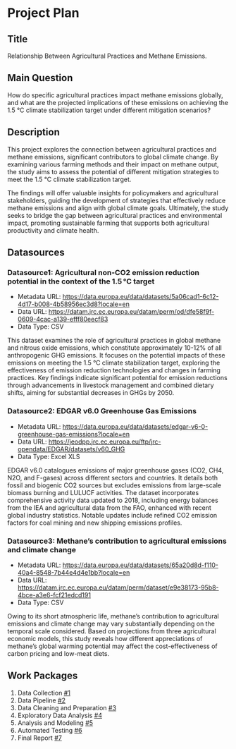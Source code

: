 # Project Plan

## Title
Relationship Between Agricultural Practices and Methane Emissions.

## Main Question

How do specific agricultural practices impact methane emissions globally, and what are the projected implications of these emissions on achieving the 1.5 °C climate stabilization target under different mitigation scenarios?

## Description

This project explores the connection between agricultural practices and methane emissions, significant contributors to global climate change. By examining various farming methods and their impact on methane output, the study aims to assess the potential of different mitigation strategies to meet the 1.5 °C climate stabilization target.

The findings will offer valuable insights for policymakers and agricultural stakeholders, guiding the development of strategies that effectively reduce methane emissions and align with global climate goals. Ultimately, the study seeks to bridge the gap between agricultural practices and environmental impact, promoting sustainable farming that supports both agricultural productivity and climate health.

## Datasources

<!-- Describe each datasources you plan to use in a section. Use the prefic "DatasourceX" where X is the id of the datasource. -->

### Datasource1: Agricultural non-CO2 emission reduction potential in the context of the 1.5 °C target
* Metadata URL: https://data.europa.eu/data/datasets/5a06cad1-6c12-4d17-b008-4b58956ec3d8?locale=en
* Data URL: https://datam.jrc.ec.europa.eu/datam/perm/od/dfe58f9f-0609-4cac-a139-efff80eecf83
* Data Type: CSV

This dataset examines the role of agricultural practices in global methane and nitrous oxide emissions, which constitute approximately 10-12% of all anthropogenic GHG emissions. It focuses on the potential impacts of these emissions on meeting the 1.5 °C climate stabilization target, exploring the effectiveness of emission reduction technologies and changes in farming practices. Key findings indicate significant potential for emission reductions through advancements in livestock management and combined dietary shifts, aiming for substantial decreases in GHGs by 2050.

### Datasource2: EDGAR v6.0 Greenhouse Gas Emissions
* Metadata URL: https://data.europa.eu/data/datasets/edgar-v6-0-greenhouse-gas-emissions?locale=en
* Data URL: https://jeodpp.jrc.ec.europa.eu/ftp/jrc-opendata/EDGAR/datasets/v60_GHG
* Data Type: Excel XLS

EDGAR v6.0 catalogues emissions of major greenhouse gases (CO2, CH4, N2O, and F-gases) across different sectors and countries. It details both fossil and biogenic CO2 sources but excludes emissions from large-scale biomass burning and LULUCF activities. The dataset incorporates comprehensive activity data updated to 2018, including energy balances from the IEA and agricultural data from the FAO, enhanced with recent global industry statistics. Notable updates include refined CO2 emission factors for coal mining and new shipping emissions profiles.


### Datasource3: Methane’s contribution to agricultural emissions and climate change
* Metadata URL: https://data.europa.eu/data/datasets/65a20d8d-f110-40a4-8548-7b44e4d4e1bb?locale=en
* Data URL: https://datam.jrc.ec.europa.eu/datam/perm/dataset/e9e38173-95b8-4bce-a3e6-fcf21edcd191
* Data Type: CSV

Owing to its short atmospheric life, methane’s contribution to agricultural emissions and climate change may vary substantially depending on the temporal scale considered. Based on projections from three agricultural economic models, this study reveals how different appreciations of methane’s global warming potential may affect the cost-effectiveness of carbon pricing and low-meat diets.


## Work Packages
1. Data Collection [#1][i1]
2. Data Pipeline [#2][i2]
3. Data Cleaning and Preparation [#3][i3]
4. Exploratory Data Analysis [#4][i4]
5. Analysis and Modeling [#5][i5]
6. Automated Testing [#6][i6]
7. Final Report [#7][i7]



[i1]: https://github.com/shadikhamsehh/made-template/issues/1
[i2]: https://github.com/shadikhamsehh/made-template/issues/2
[i3]: https://github.com/shadikhamsehh/made-template/issues/3
[i4]: https://github.com/shadikhamsehh/made-template/issues/4
[i5]: https://github.com/shadikhamsehh/made-template/issues/5
[i6]: https://github.com/shadikhamsehh/made-template/issues/6
[i7]: https://github.com/shadikhamsehh/made-template/issues/7

